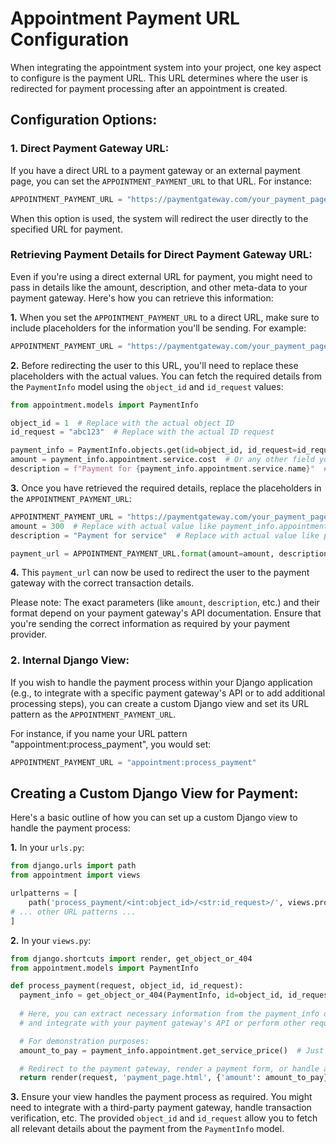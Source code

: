 # Appointment Payment URL Configuration

When integrating the appointment system into your project, one key aspect to configure is the payment URL. This URL
determines where the user is redirected for payment processing after an appointment is created.

## Configuration Options:

### 1. Direct Payment Gateway URL:

If you have a direct URL to a payment gateway or an external payment page, you can set
the `APPOINTMENT_PAYMENT_URL` to that URL. For instance:

```python
APPOINTMENT_PAYMENT_URL = "https://paymentgateway.com/your_payment_page"
```

When this option is used, the system will redirect the user directly to the specified URL for payment.

### Retrieving Payment Details for Direct Payment Gateway URL:

Even if you're using a direct external URL for payment, you might need to pass in details like the amount, description,
and other meta-data to your payment gateway. Here's how you can retrieve this information:

**1.** When you set the `APPOINTMENT_PAYMENT_URL` to a direct URL, make sure to include placeholders for the information
   you'll be sending. For example:

```python
APPOINTMENT_PAYMENT_URL = "https://paymentgateway.com/your_payment_page?amount={amount}&description={description}"
```

**2.** Before redirecting the user to this URL, you'll need to replace these placeholders with the actual values. You can
   fetch the required details from the `PaymentInfo` model using the `object_id` and `id_request` values:

```python
from appointment.models import PaymentInfo

object_id = 1  # Replace with the actual object ID
id_request = "abc123"  # Replace with the actual ID request

payment_info = PaymentInfo.objects.get(id=object_id, id_request=id_request)
amount = payment_info.appointment.service.cost  # Or any other field you need
description = f"Payment for {payment_info.appointment.service.name}"  # As an example
```

**3.** Once you have retrieved the required details, replace the placeholders in the `APPOINTMENT_PAYMENT_URL`:

```python
APPOINTMENT_PAYMENT_URL = "https://paymentgateway.com/your_payment_page?amount={amount}&description={description}"
amount = 300  # Replace with actual value like payment_info.appointment.service.price
description = "Payment for service"  # Replace with actual value like payment_info.appointment.service.name

payment_url = APPOINTMENT_PAYMENT_URL.format(amount=amount, description=description)
```

**4.** This `payment_url` can now be used to redirect the user to the payment gateway with the correct transaction details.

Please note: The exact parameters (like `amount`, `description`, etc.) and their format depend on your payment gateway's
API documentation. Ensure that you're sending the correct information as required by your payment provider.

### 2. Internal Django View:

If you wish to handle the payment process within your Django application (e.g., to integrate with a specific payment
gateway's API or to add additional processing steps), you can create a custom Django view and set its URL pattern as
the `APPOINTMENT_PAYMENT_URL`.

For instance, if you name your URL pattern "appointment:process_payment", you would set:

```python
APPOINTMENT_PAYMENT_URL = "appointment:process_payment"
```

## Creating a Custom Django View for Payment:

Here's a basic outline of how you can set up a custom Django view to handle the payment process:

**1.** In your `urls.py`:

```python
from django.urls import path
from appointment import views

urlpatterns = [
    path('process_payment/<int:object_id>/<str:id_request>/', views.process_payment, name='process_payment'),
# ... other URL patterns ...
]
```

**2.** In your `views.py`:

```python
from django.shortcuts import render, get_object_or_404
from appointment.models import PaymentInfo

def process_payment(request, object_id, id_request):
  payment_info = get_object_or_404(PaymentInfo, id=object_id, id_request=id_request)
  
  # Here, you can extract necessary information from the payment_info object
  # and integrate with your payment gateway's API or perform other required tasks.

  # For demonstration purposes:
  amount_to_pay = payment_info.appointment.get_service_price()  # Just an example, adjust based on your model structure

  # Redirect to the payment gateway, render a payment form, or handle as needed:
  return render(request, 'payment_page.html', {'amount': amount_to_pay})

```

**3.** Ensure your view handles the payment process as required. You might need to integrate with a third-party payment
   gateway, handle transaction verification, etc. The provided `object_id` and `id_request` allow you to fetch all
   relevant details about the payment from the `PaymentInfo` model.
